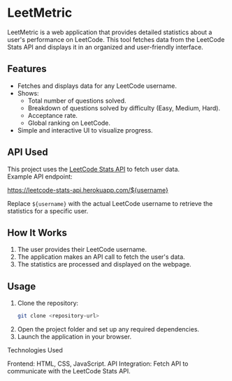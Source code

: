 # LeetMetric

LeetMetric is a web application that provides detailed statistics about a user's performance on LeetCode. This tool fetches data from the LeetCode Stats API and displays it in an organized and user-friendly interface.  

## Features  
- Fetches and displays data for any LeetCode username.  
- Shows:  
  - Total number of questions solved.  
  - Breakdown of questions solved by difficulty (Easy, Medium, Hard).  
  - Acceptance rate.  
  - Global ranking on LeetCode.  
- Simple and interactive UI to visualize progress.  

## API Used  
This project uses the [LeetCode Stats API](https://leetcode-stats-api.herokuapp.com/) to fetch user data.  
Example API endpoint:  

https://leetcode-stats-api.herokuapp.com/${username}

Replace `${username}` with the actual LeetCode username to retrieve the statistics for a specific user.  

## How It Works  
1. The user provides their LeetCode username.  
2. The application makes an API call to fetch the user's data.  
3. The statistics are processed and displayed on the webpage.  

## Usage  
1. Clone the repository:  
   ```bash
   git clone <repository-url>
2. Open the project folder and set up any required dependencies.
3. Launch the application in your browser.
   
Technologies Used

  Frontend: HTML, CSS, JavaScript.
  API Integration: Fetch API to communicate with the LeetCode Stats API.
